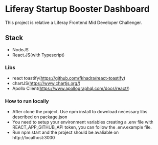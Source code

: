# Liferay Startup Booster Dashboard

This project is relative a Liferay Frontend Mid Developer Challenger.

## Stack
- NodeJS
- React.JS(with Typescript)

### Libs
- react toastify(https://github.com/fkhadra/react-toastify)
- chartJS(https://www.chartjs.org/)
- Apollo Client(https://www.apollographql.com/docs/react/)

### How to run locally
- After clone the project. Use npm install to download necessary libs described on package.json
- You need to setup your environment variables creating a .env file with REACT_APP_GITHUB_API token, you can follow the .env.example file.
- Run npm start and the project should be avaliable on http://localhost:3000
